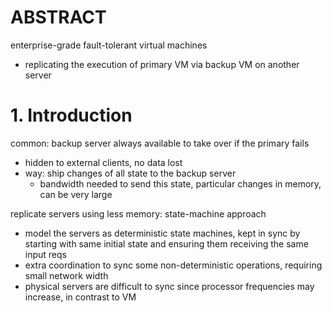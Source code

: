 # ABSTRACT
enterprise-grade fault-tolerant virtual machines
- replicating the execution of primary VM via backup VM on another server

# 1. Introduction
common: backup server always available to take over if the primary fails
- hidden to external clients, no data lost
- way: ship changes of all state to the backup server
  - bandwidth needed to send this state, particular changes in memory, can be very large

replicate servers using less memory: state-machine approach
- model the servers as deterministic state machines, kept in sync by starting with same initial state and ensuring them receiving the same input reqs
- extra coordination to sync some non-deterministic operations, requiring small network width
- physical servers are difficult to sync since processor frequencies may increase, in contrast to VM